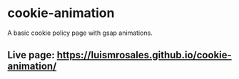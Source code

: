 # cookie-animation
A basic cookie policy page with gsap animations.
## Live page: https://luismrosales.github.io/cookie-animation/
